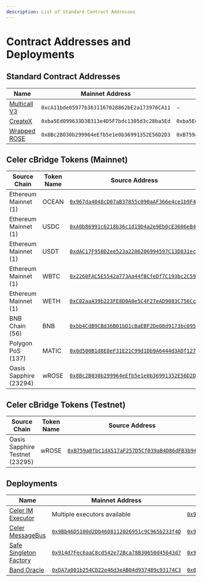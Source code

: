 ```yaml
---
description: List of Standard Contract Addresses
---
```


# Contract Addresses and Deployments

## Standard Contract Addresses

| Name         | Mainnet Address                            | Testnet Address                            | Verify                                                           | Source                          |
|--------------|--------------------------------------------|--------------------------------------------|------------------------------------------------------------------|---------------------------------|
| [Multicall V3][multicall] | `0xcA11bde05977b3631167028862bE2a173976CA11` | - | [Mainnet][multicall-verify-mainnet] | [Multicall3.sol][multicall-source] |
| [CreateX][createx] | `0xba5Ed099633D3B313e4D5F7bdc1305d3c28ba5Ed` | `0xba5Ed099633D3B313e4D5F7bdc1305d3c28ba5Ed` | [Sourcify][createx-sourcify] | [Createx.sol][createx-source] |
| [Wrapped ROSE][wrose-dapp] | `0x8Bc2B030b299964eEfb5e1e0b36991352E56D2D3` | `0xB759a0fbc1dA517aF257D5Cf039aB4D86dFB3b94` | [Mainnet][wrose-verify-mainnet], [Testnet][wrose-verify-testnet] | [WrappedROSE.sol][wrose-source] |

[multicall-source]: https://github.com/mds1/multicall/blob/main/src/Multicall3.sol
[multicall-verify-mainnet]: https://sourcify.dev/#/lookup/0xcA11bde05977b3631167028862bE2a173976CA11
[multicall]: https://multicall3.com/

[createx]: https://github.com/pcaversaccio/createx/
[createx-sourcify]: https://sourcify.dev/#/lookup/0xba5Ed099633D3B313e4D5F7bdc1305d3c28ba5Ed
[createx-source]: https://github.com/pcaversaccio/createx/blob/main/src/CreateX.sol

[wrose-dapp]: https://wrose.oasis.io/
[wrose-source]: https://github.com/oasisprotocol/sapphire-paratime/blob/main/contracts/contracts/WrappedROSE.sol
[wrose-verify-mainnet]: https://sourcify.dev/#/lookup/0x8Bc2B030b299964eEfb5e1e0b36991352E56D2D3
[wrose-verify-testnet]: https://sourcify.dev/#/lookup/0xB759a0fbc1dA517aF257D5Cf039aB4D86dFB3b94

## Celer cBridge Tokens (Mainnet)
<!-- NOTE: this is generated using `_fetch-cbridge-tokens.py` -->
<!-- WARNING: please don't manually update the table! -->
| Source Chain | Token Name | Source Address | Dest. Chain | Dest Address |
| ------------ | ---------- | -------------- | ----------- | ------------ |
| Ethereum Mainnet (1) | OCEAN | [`0x967da4048cD07aB37855c090aAF366e4ce1b9F48`](https://etherscan.io/address/0x967da4048cD07aB37855c090aAF366e4ce1b9F48) | Oasis Sapphire (23294) | [`0x39d22B78A7651A76Ffbde2aaAB5FD92666Aca520`](https://explorer.oasis.io/mainnet/sapphire/address/0x39d22B78A7651A76Ffbde2aaAB5FD92666Aca520) |
| Ethereum Mainnet (1) | USDC | [`0xA0b86991c6218b36c1d19D4a2e9Eb0cE3606eB48`](https://etherscan.io/address/0xA0b86991c6218b36c1d19D4a2e9Eb0cE3606eB48) | Oasis Sapphire (23294) | [`0x2c2E3812742Ab2DA53a728A09F5DE670Aba584b6`](https://explorer.oasis.io/mainnet/sapphire/address/0x2c2E3812742Ab2DA53a728A09F5DE670Aba584b6) |
| Ethereum Mainnet (1) | USDT | [`0xdAC17F958D2ee523a2206206994597C13D831ec7`](https://etherscan.io/address/0xdAC17F958D2ee523a2206206994597C13D831ec7) | Oasis Sapphire (23294) | [`0xE48151964556381B33f93E05E36381Fd53Ec053E`](https://explorer.oasis.io/mainnet/sapphire/address/0xE48151964556381B33f93E05E36381Fd53Ec053E) |
| Ethereum Mainnet (1) | WBTC | [`0x2260FAC5E5542a773Aa44fBCfeDf7C193bc2C599`](https://etherscan.io/address/0x2260FAC5E5542a773Aa44fBCfeDf7C193bc2C599) | Oasis Sapphire (23294) | [`0xE9533976C590200E32d95C53f06AE12d292cFc47`](https://explorer.oasis.io/mainnet/sapphire/address/0xE9533976C590200E32d95C53f06AE12d292cFc47) |
| Ethereum Mainnet (1) | WETH | [`0xC02aaA39b223FE8D0A0e5C4F27eAD9083C756Cc2`](https://etherscan.io/address/0xC02aaA39b223FE8D0A0e5C4F27eAD9083C756Cc2) | Oasis Sapphire (23294) | [`0xfc6b18d694F2D137dB762B152736Ba098F9808d9`](https://explorer.oasis.io/mainnet/sapphire/address/0xfc6b18d694F2D137dB762B152736Ba098F9808d9) |
| BNB Chain (56) | BNB | [`0xbb4CdB9CBd36B01bD1cBaEBF2De08d9173bc095c`](https://bscscan.com/address/0xbb4CdB9CBd36B01bD1cBaEBF2De08d9173bc095c) | Oasis Sapphire (23294) | [`0xe95E3a9f1a45B5EDa71781448F6047d7B7e31cbF`](https://explorer.oasis.io/mainnet/sapphire/address/0xe95E3a9f1a45B5EDa71781448F6047d7B7e31cbF) |
| Polygon PoS (137) | MATIC | [`0x0d500B1d8E8eF31E21C99d1Db9A6444d3ADf1270`](https://polygonscan.com/address/0x0d500B1d8E8eF31E21C99d1Db9A6444d3ADf1270) | Oasis Sapphire (23294) | [`0xa349005a68FA33e8DACAAa850c45175bbcD49B19`](https://explorer.oasis.io/mainnet/sapphire/address/0xa349005a68FA33e8DACAAa850c45175bbcD49B19) |
| Oasis Sapphire (23294) | wROSE | [`0x8Bc2B030b299964eEfb5e1e0b36991352E56D2D3`](https://explorer.oasis.io/mainnet/sapphire/address/0x8Bc2B030b299964eEfb5e1e0b36991352E56D2D3) | BNB Chain (56) | [`0xF00600eBC7633462BC4F9C61eA2cE99F5AAEBd4a`](https://bscscan.com/address/0xF00600eBC7633462BC4F9C61eA2cE99F5AAEBd4a) |

## Celer cBridge Tokens (Testnet)
<!-- NOTE: this is generated using `_fetch-cbridge-tokens.py` -->
<!-- WARNING: please don't manually update the table! -->
| Source Chain | Token Name | Source Address | Dest. Chain | Dest Address |
| ------------ | ---------- | -------------- | ----------- | ------------ |
| Oasis Sapphire Testnet (23295) | wROSE | [`0xB759a0fbc1dA517aF257D5Cf039aB4D86dFB3b94`](https://testnet.explorer.sapphire.oasis.dev/address/0xB759a0fbc1dA517aF257D5Cf039aB4D86dFB3b94) | BSC Testnet (97) | [`0x26a6f43BaEDD1767c283e2555A9E1236E5aE3A55`](https://testnet.bscscan.com/address/0x26a6f43BaEDD1767c283e2555A9E1236E5aE3A55) |

## Deployments

| Name | Mainnet Address | Testnet Address | Source |
| ---- | --------------- | --------------- | ------ |
| [Celer IM Executor][message-executor] | Multiple executors available | [`0x9C850D230FFFaCEf1E2D1741a00080856630e455`][message-executor-testnet] | [Message Executor][message-executor-source] |
| [Celer MessageBus][message-bus] | [`0x9Bb46D5100d2Db4608112026951c9C965b233f4D`][message-bus-mainnet] | [`0x9Bb46D5100d2Db4608112026951c9C965b233f4D`][message-bus-testnet] | [Message bus][message-bus-source] |
| [Safe Singleton Factory][singleton-factory] | [`0x914d7Fec6aaC8cd542e72Bca78B30650d45643d7`][singleton-factory-mainnet] | [`0x914d7Fec6aaC8cd542e72Bca78B30650d45643d7`][singleton-factory-testnet] | [Singleton Factory][singleton-factory] |
| [Band Oracle][band-oracle] | [`0xDA7a001b254CD22e46d3eAB04d937489c93174C3`][band-oracle-mainnet] | [`0x0c2362c9A0586Dd7295549C65a4A5e3aFE10a88A`][band-oracle-testnet] | [Oracle][band-oracle-source] |

[message-executor]: https://im-docs.celer.network/developer/development-guide/message-executor
[message-executor-source]: https://github.com/celer-network/im-executor
[message-executor-testnet]: https://explorer.oasis.io/testnet/sapphire/address/0x9C850D230FFFaCEf1E2D1741a00080856630e455
[message-bus]: https://im-docs.celer.network/developer/development-guide/message-executor
[message-bus-source]: https://github.com/celer-network/sgn-v2-contracts/blob/6af81b55a13a7aacab9a4d92a38d374d46c0fdbf/contracts/message/messagebus/MessageBus.sol
[message-bus-mainnet]: https://explorer.oasis.io/mainnet/sapphire/address/0x9Bb46D5100d2Db4608112026951c9C965b233f4D
[message-bus-testnet]: https://explorer.oasis.io/testnet/sapphire/address/0x9Bb46D5100d2Db4608112026951c9C965b233f4D
[singleton-factory]: https://github.com/safe-global/safe-singleton-factory/
[singleton-factory-mainnet]: https://explorer.oasis.io/mainnet/sapphire/address/0x914d7Fec6aaC8cd542e72Bca78B30650d45643d7
[singleton-factory-testnet]: https://explorer.oasis.io/testnet/sapphire/address/0x914d7Fec6aaC8cd542e72Bca78B30650d45643d7
[band-oracle]: https://docs.bandchain.org/
[band-oracle-source]: https://github.com/bandprotocol/band-std-reference-contracts-solidity
[band-oracle-mainnet]: https://explorer.oasis.io/mainnet/sapphire/address/0xDA7a001b254CD22e46d3eAB04d937489c93174C3
[band-oracle-testnet]: https://explorer.oasis.io/testnet/sapphire/address/0x0c2362c9A0586Dd7295549C65a4A5e3aFE10a88A
